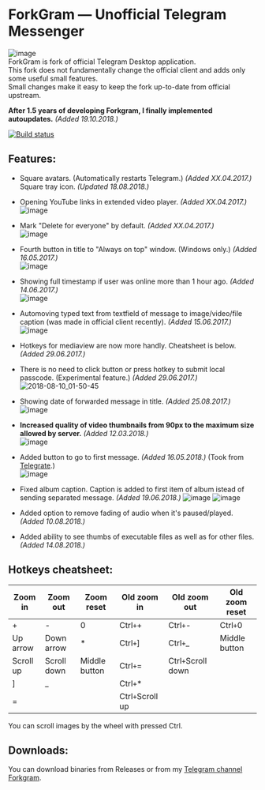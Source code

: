 # ForkGram — Unofficial Telegram Messenger
![image](https://user-images.githubusercontent.com/4051126/43634235-402a8b74-9714-11e8-85c0-8ceb0844a3b0.png)  
ForkGram is fork of official Telegram Desktop application.  
This fork does not fundamentally change the official client and adds only some useful small features.  
Small changes make it easy to keep the fork up-to-date from official upstream.  

**After 1.5 years of developing Forkgram, I finally implemented autoupdates.** *(Added 19.10.2018.)*

[![Build status](https://ci.appveyor.com/api/projects/status/lnfgagykamuhuumt/branch/dev?svg=true)](https://ci.appveyor.com/project/23rd/tdesktop/branch/dev)

## Features:
- Square avatars. (Automatically restarts Telegram.) *(Added XX.04.2017.)*  
Square tray icon. *(Updated 18.08.2018.)*

- Opening YouTube links in extended video player. *(Added XX.04.2017.)*  
![image](https://user-images.githubusercontent.com/4051126/44299582-eeb60080-a301-11e8-8b27-30a2c25cc146.png)

- Mark "Delete for everyone" by default. *(Added XX.04.2017.)*  
![image](https://user-images.githubusercontent.com/4051126/43633718-bee9dd4a-9712-11e8-8b24-57822bd20c04.png)

- Fourth button in title to "Always on top" window. (Windows only.) *(Added 16.05.2017.)*  
![image](https://user-images.githubusercontent.com/4051126/43633763-d441eaa2-9712-11e8-8fb1-1e9e37af1d5e.png)

- Showing full timestamp if user was online more than 1 hour ago. *(Added 14.06.2017.)*  
![image](https://user-images.githubusercontent.com/4051126/27127613-5ead16c2-5104-11e7-8be0-f231b4bc3f6b.png)

- Automoving typed text from textfield of message to image/video/file caption (was made in official client recently). *(Added 15.06.2017.)*  
![image](https://user-images.githubusercontent.com/4051126/27226969-12f38dcc-52aa-11e7-8f05-1593d7ee6715.gif)

- Hotkeys for mediaview are now more handly. Cheatsheet is below. *(Added 29.06.2017.)*
- There is no need to click button or press hotkey to submit local passcode. (Experimental feature.) *(Added 29.06.2017.)*
![2018-08-10_01-50-45](https://user-images.githubusercontent.com/4051126/43930001-e5d1c1e8-9c3f-11e8-9ddd-ff1a60518d91.gif)

- Showing date of forwarded message in title. *(Added 25.08.2017.)*  
![image](https://user-images.githubusercontent.com/4051126/30046488-c94deb14-9213-11e7-8b2b-397ad6dbe6f7.png)

- **Increased quality of video thumbnails from 90px to the maximum size allowed by server.** *(Added 12.03.2018.)*  
![image](https://user-images.githubusercontent.com/4051126/43633880-44e1fab8-9713-11e8-861f-c0e48f8656ba.png)

- Added button to go to first message. *(Added 16.05.2018.)* (Took from [Telegrate](https://github.com/Sea-n/tdesktop).)  
![image](https://user-images.githubusercontent.com/4051126/40266489-7a31a1c8-5b54-11e8-868e-3c9877e0d6ff.png)

- Fixed album caption. Caption is added to first item of album istead of sending separated message. *(Added 19.06.2018.)* 
![image](https://user-images.githubusercontent.com/4051126/43634882-24b239da-9716-11e8-84b7-5c515f03047b.png)
![image](https://user-images.githubusercontent.com/4051126/41595331-11639276-73cf-11e8-9a21-45f80803a90f.png)

- Added option to remove fading of audio when it's paused/played. *(Added 10.08.2018.)*

- Added ability to see thumbs of executable files as well as for other files. *(Added 14.08.2018.)*



## Hotkeys cheatsheet:

| Zoom in           | Zoom out           | Zoom reset         | Old zoom in           | Old zoom out           | Old zoom reset         |
|----------------|-----------------|------------------|----------------|-----------------|------------------|
| +     | -             | 0                | Ctrl`+`+     | Ctrl`+`-             | Ctrl`+`0                |
| Up arrow     | Down arrow               |  *               | Ctrl`+`]     | Ctrl`+`_               |  Middle button              |
| Scroll up     | Scroll down              | Middle button                 | Ctrl`+`=     | Ctrl`+`Scroll down              |                    |
| ]     | _             |                  | Ctrl`+`*     |                 |                  |
| =     |              |                  | Ctrl`+`Scroll up         |              |                  |

You can scroll images by the wheel with pressed Ctrl.

## Downloads:
You can download binaries from Releases or from my [Telegram channel Forkgram](https://t.me/forkgram).
